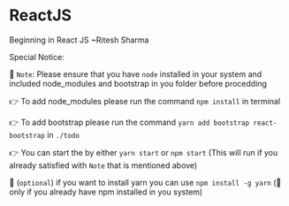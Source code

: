# ReactJS
Beginning in React JS                                       ~Ritesh Sharma


Special Notice:

🚨 `Note`: Please ensure that you have `node` installed in your system and included node_modules and bootstrap in you folder before procedding

👉 To add node_modules please run the command `npm install` in terminal

👉 To add bootstrap please run the command `yarn add bootstrap react-bootstrap` in `./todo`

👉 You can start the by either `yarn start` or `npm start` (This will run if you already satisfied  with `Note` that is mentioned above)

🤔 (`optional`) if you want to install yarn you can use `npm install -g yarn` (🚨 only if you already have npm installed in you system)